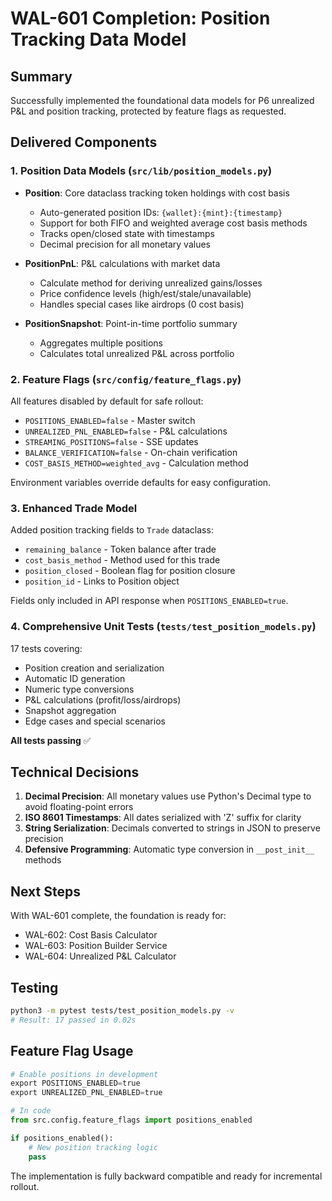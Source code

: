 # WAL-601 Completion: Position Tracking Data Model

## Summary
Successfully implemented the foundational data models for P6 unrealized P&L and position tracking, protected by feature flags as requested.

## Delivered Components

### 1. Position Data Models (`src/lib/position_models.py`)
- **Position**: Core dataclass tracking token holdings with cost basis
  - Auto-generated position IDs: `{wallet}:{mint}:{timestamp}`
  - Support for both FIFO and weighted average cost basis methods
  - Tracks open/closed state with timestamps
  - Decimal precision for all monetary values
  
- **PositionPnL**: P&L calculations with market data
  - Calculate method for deriving unrealized gains/losses
  - Price confidence levels (high/est/stale/unavailable)
  - Handles special cases like airdrops (0 cost basis)
  
- **PositionSnapshot**: Point-in-time portfolio summary
  - Aggregates multiple positions
  - Calculates total unrealized P&L across portfolio

### 2. Feature Flags (`src/config/feature_flags.py`)
All features disabled by default for safe rollout:
- `POSITIONS_ENABLED=false` - Master switch
- `UNREALIZED_PNL_ENABLED=false` - P&L calculations
- `STREAMING_POSITIONS=false` - SSE updates
- `BALANCE_VERIFICATION=false` - On-chain verification
- `COST_BASIS_METHOD=weighted_avg` - Calculation method

Environment variables override defaults for easy configuration.

### 3. Enhanced Trade Model
Added position tracking fields to `Trade` dataclass:
- `remaining_balance` - Token balance after trade
- `cost_basis_method` - Method used for this trade
- `position_closed` - Boolean flag for position closure
- `position_id` - Links to Position object

Fields only included in API response when `POSITIONS_ENABLED=true`.

### 4. Comprehensive Unit Tests (`tests/test_position_models.py`)
17 tests covering:
- Position creation and serialization
- Automatic ID generation
- Numeric type conversions
- P&L calculations (profit/loss/airdrops)
- Snapshot aggregation
- Edge cases and special scenarios

**All tests passing** ✅

## Technical Decisions

1. **Decimal Precision**: All monetary values use Python's Decimal type to avoid floating-point errors
2. **ISO 8601 Timestamps**: All dates serialized with 'Z' suffix for clarity
3. **String Serialization**: Decimals converted to strings in JSON to preserve precision
4. **Defensive Programming**: Automatic type conversion in `__post_init__` methods

## Next Steps

With WAL-601 complete, the foundation is ready for:
- WAL-602: Cost Basis Calculator
- WAL-603: Position Builder Service
- WAL-604: Unrealized P&L Calculator

## Testing
```bash
python3 -m pytest tests/test_position_models.py -v
# Result: 17 passed in 0.02s
```

## Feature Flag Usage
```python
# Enable positions in development
export POSITIONS_ENABLED=true
export UNREALIZED_PNL_ENABLED=true

# In code
from src.config.feature_flags import positions_enabled

if positions_enabled():
    # New position tracking logic
    pass
```

The implementation is fully backward compatible and ready for incremental rollout. 